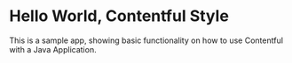 # Hello World, Contentful Style

This is a sample app, showing basic functionality on how to use Contentful with a Java Application.
